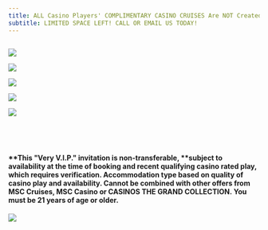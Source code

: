 ```yaml
---
title: ALL Casino Players' COMPLIMENTARY CASINO CRUISES Are NOT Created Equal!!
subtitle: LIMITED SPACE LEFT! CALL OR EMAIL US TODAY!
---
```

![]()

![](/uploads/msc-zero-cost-staterooms-for-ctgc-website.jpg)

![](/uploads/msc-divina-generic-banner.jpg)

![](/uploads/msc-divina-zero-cost-staterooms-as-of-09-30-22-2-.jpg)

![](/uploads/msc-meraviglia-generic-banner.jpg)

![](/uploads/msc-meraviglia-zero-cost-staterooms-as-of-09-30-22-2.jpg)

![]()

![]()

![]()

![]()





#### \*\*This "Very V.I.P." invitation is non-transferable, \*\*subject to availability at the time of booking and recent qualifying casino rated play, which requires verification. Accommodation type based on quality of casino play and availability. Cannot be combined with other offers from MSC Cruises, MSC Casino or CASINOS THE GRAND COLLECTION. You must be 21 years of age or older.  

![](/uploads/2022-ctgc-here-there-everywhere.png)

![]()

![]()